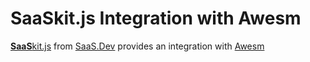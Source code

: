 
# **SaaS**kit.js Integration with Awesm

[**SaaS**kit.js](https://saaskit.js.org) from [SaaS.Dev](https://saas.dev) provides an integration with [Awesm](https://saaskit.js.org/integrations/awesm)
